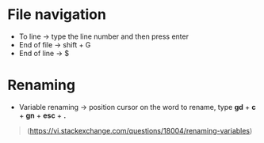# File navigation

- To line -> type the line number and then press enter
- End of file -> shift + G
- End of line -> $

# Renaming 

- Variable renaming -> position cursor on the word to rename, type **gd** + **c** + **gn** + **esc** + **.**
> (https://vi.stackexchange.com/questions/18004/renaming-variables)
